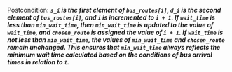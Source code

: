 Postcondition: ***`s_i` is the first element of `bus_routes[i]`, `d_i` is the second element of `bus_routes[i]`, and `i` is incremented to `i + 1`. If `wait_time` is less than `min_wait_time`, then `min_wait_time` is updated to the value of `wait_time`, and `chosen_route` is assigned the value of `i + 1`. If `wait_time` is not less than `min_wait_time`, the values of `min_wait_time` and `chosen_route` remain unchanged. This ensures that `min_wait_time` always reflects the minimum wait time calculated based on the conditions of bus arrival times in relation to `t`.***